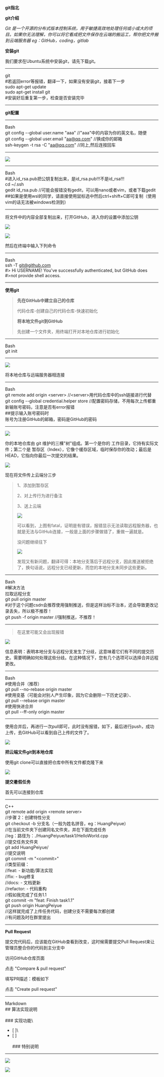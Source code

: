 **git指北**

**git介绍**

*Git
是一个开源的分布式版本控制系统，用于敏捷高效地处理任何或小或大的项目。如果你无法理解，你可以将它看成把文件保存在云端的搬运工，帮你把文件搬到云端服务器
eg：GitHub，coding，gitlab*

**安装git**

我们要求在Ubuntu系统中安装git，请先下载git。

  -----------------------------------------------------------------------
  <!--"首先查看系统是否已经安装好git了\"-->
  git\
  #若返回error等报错，翻译一下，如果没有安装git，接着下一步\
  sudo apt-get update\
  sudo apt-get install git\
  #安装好后重复第一步，检查是否安装完毕

  -----------------------------------------------------------------------

**git配置**

  -----------------------------------------------------------------------
  Bash\
  git config \--global user.name \"aaa\"
  //\"aaa"中的内容为你的英文名，随便\
  git config \--global user.email \"aa@qq.com\" //换成你的邮箱\
  ssh-keygen -t rsa -C \"aa@qq.com\" //同上,然后连按回车

  -----------------------------------------------------------------------

![](images/1.png)

  -----------------------------------------------------------------------------------------------------
  Bash\
  #进入id_rsa.pub把公钥复制出来，是id_rsa.pub!!!不是id_rsa!!!\
  cd \~/.ssh\
  gedit id_rsa.pub //可能会报错没有gedit，可以用nano或者vim，或者下载gedit\
  ##如果是使用wsl的同学，请直接使用鼠标选中然后ctrl+shift+C即可复制（使用vim的话无法被windows检测到）

  -----------------------------------------------------------------------------------------------------

将文件中的内容全部复制出来，打开GitHub，进入你的设置中添加公钥

![](images/2.png)

![](images/3.png)

然后在终端中输入下列命令

  -----------------------------------------------------------------------
  Bash\
  ssh -T git@github.com\
  #\> Hi USERNAME! You\'ve successfully authenticated, but GitHub does
  #\>not provide shell access.

  -----------------------------------------------------------------------

**使用git**

> **先在GitHub中建立自己的仓库**
>
> 代码仓库-创建自己的代码仓库-快速初始化
>
> **将本地文件git到GitHub**
>
> 先创建一个文件夹，用终端打开对本地仓库进行初始化

  -----------------------------------------------------------------------
  Bash\
  git init

  -----------------------------------------------------------------------

![](images/4.png)

将本地仓库与远端服务器相连接

  -----------------------------------------------------------------------
  Bash\
  git remote add origin \<server\>
  //\<server\>用代码仓库中的ssh链接进行代替\
  git config \--global credential.helper store
  //配置密码存储，不用每次上传都重新输账号密码，注意是否有error报错\
  ##提示输入账号密码时\
  账号为注册GitHub的邮箱，密码是GitHub的密码

  -----------------------------------------------------------------------

![](images/5.png)

你的本地仓库由 git 维护的三棵"树"组成。第一个是你的
工作目录，它持有实际文件；第二个是
暂存区（Index），它像个缓存区域，临时保存你的改动；最后是
HEAD，它指向你最后一次提交的结果。

![](images/6.png)

现在将文件传上云端分三步

> 1、添加到暂存区
>
> 2、对上传行为进行备注
>
> 3、送上云端
>
> ![](images/7.png)
>
> 可以看到，上图有fatal，证明是有错误，报错显示无法读取远程服务器，也就是无法与GitHub连接，一般是上面的步骤做错了，重做一遍就是。
>
> 没问题继续往下
>
> ![](images/8.png)
>
> 发现又有新问题，翻译可得：本地分支落后于远程分支，因此推送被拒绝了，换句话说，远程分支已经更新，而您的本地分支未同步这些更新。

  ------------------------------------------------------------------------------------------------
  Bash\
  #解决方法\
  拉取远程分支\
  git pull origin master\
  #对于这个问题csdn会推荐使用强制推送，但是这样治标不治本，还会导致更改记录丢失，所以极不推荐！\
  git push -f origin master //强制推送，不推荐！

  ------------------------------------------------------------------------------------------------

> 在这里可能又会出现报错

![](images/9.png)

信息表明：表明本地分支与远程分支发生了分歧，这意味着它们有不同的提交历史。需要明确如何处理这些分歧。在这种情况下，您有几个选项可以选择合并远程更改。

  -----------------------------------------------------------------------
  Bash\
  #使用合并（推荐）\
  git pull \--no-rebase origin master\
  #使用变基（可能会对别人产生印象，因为它会删除一下历史记录）、\
  git pull \--rebase origin master\
  #使用快进合并\
  git pull \--ff-only origin master

  -----------------------------------------------------------------------

使用合并后，再进行一次pull即可，此时没有报错，如下，最后进行push，成功上传，去GitHub可以看到自己上传的文件了。

![](images/10.png)

**把云端文件git到本地仓库**

使用git clone可以直接把仓库中所有文件都克隆下来

![](images/11.png)

**提交暑假任务**

首先可以连接到仓库

  -----------------------------------------------------------------------
  C++\
  git remote add origin \<remote server\>\
  //步骤 2：创建特性分支\
  git checkout -b 分支名（一般为姓名拼音，eg：HuangPeiyue）\
  //在当前文件夹下创建同名文件夹，并在下面完成任务\
  //eg：路径为：./HuangPeiyue/task1/HelloWorld.cpp\
  //提交任务文件夹\
  git add HuangPeiyue/\
  //提交说明\
  git commit -m \"\<commit\>\"\
  //类型前缀：\
  //feat: - 新功能/算法实现\
  //fix: - bug修复\
  //docs: - 文档更新\
  //refactor: - 代码重构\
  //假如我完成了任务1.1\
  git commit -m \"feat: Finish task1.1\"\
  git push origin HuangPeiyue\
  //这样就完成了上传任务代码，创建分支不需要每次都创建\
  //有问题及时在群里提出

  -----------------------------------------------------------------------

**Pull Request**

提交完代码后，应该能在GitHub查看到改变，这时候需要提交Pull
Request来让管理员整合你的代码到主分支中

访问GitHub仓库页面

点击 \"Compare & pull request\"

填写PR描述：模板如下

点击 \"Create pull request\"

  -----------------------------------------------------------------------
  Markdown\
  \## 算法实现说明\
  \
  \### 实现功能\
  - \[ \]\
  - \[ \]\
  \
  \### 特别说明

  -----------------------------------------------------------------------

![](images/12.png)

![](images/13.png)




